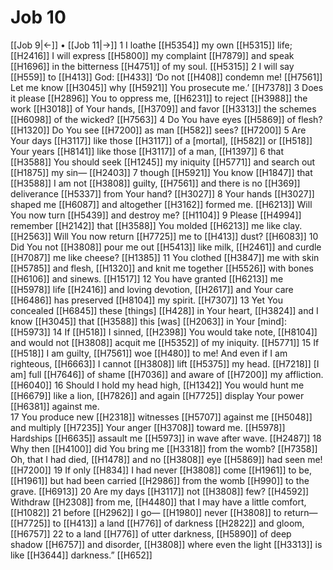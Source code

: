 # Job 10
[[Job 9|←]] • [[Job 11|→]]
1 I loathe [[H5354]] my own [[H5315]] life; [[H2416]] I will express [[H5800]] my complaint [[H7879]] and speak [[H1696]] in the bitterness [[H4751]] of my soul. [[H5315]] 
2 I will say [[H559]] to [[H413]] God: [[H433]] ‘Do not [[H408]] condemn me! [[H7561]] Let me know [[H3045]] why [[H5921]] You prosecute me.’ [[H7378]] 
3 Does it please [[H2896]] You  to oppress me, [[H6231]] to reject [[H3988]] the work [[H3018]] of Your hands, [[H3709]] and favor [[H3313]] the schemes [[H6098]] of the wicked? [[H7563]] 
4 Do You have eyes [[H5869]] of flesh? [[H1320]] Do You see [[H7200]] as man [[H582]] sees? [[H7200]] 
5 Are Your days [[H3117]] like those [[H3117]] of a [mortal], [[H582]] or [[H518]] Your years [[H8141]] like those [[H3117]] of a man, [[H1397]] 
6 that [[H3588]] You should seek [[H1245]] my iniquity [[H5771]] and search out [[H1875]] my sin— [[H2403]] 
7 though [[H5921]] You know [[H1847]] that [[H3588]] I am not [[H3808]] guilty, [[H7561]] and there is no [[H369]] deliverance [[H5337]] from Your hand? [[H3027]] 
8 Your hands [[H3027]] shaped me [[H6087]] and altogether [[H3162]] formed me. [[H6213]] Will You now turn [[H5439]] and destroy me? [[H1104]] 
9 Please [[H4994]] remember [[H2142]] that [[H3588]] You molded [[H6213]] me like clay. [[H2563]] Will You now return [[H7725]] me to [[H413]] dust? [[H6083]] 
10 Did You not [[H3808]] pour me out [[H5413]] like milk, [[H2461]] and curdle [[H7087]] me like cheese? [[H1385]] 
11 You clothed [[H3847]] me with skin [[H5785]] and flesh, [[H1320]] and knit me together [[H5526]] with bones [[H6106]] and sinews. [[H1517]] 
12 You have granted [[H6213]] me [[H5978]] life [[H2416]] and loving devotion, [[H2617]] and Your care [[H6486]] has preserved [[H8104]] my spirit. [[H7307]] 
13 Yet You concealed [[H6845]] these [things] [[H428]] in Your heart, [[H3824]] and I know [[H3045]] that [[H3588]] this [was] [[H2063]] in Your [mind]: [[H5973]] 
14 If [[H518]] I sinned, [[H2398]] You would take note, [[H8104]] and would not [[H3808]] acquit me [[H5352]] of my iniquity. [[H5771]] 
15 If [[H518]] I am guilty, [[H7561]] woe [[H480]] to me!  And even if I am righteous, [[H6663]] I cannot [[H3808]] lift [[H5375]] my head. [[H7218]] [I am] full [[H7646]] of shame [[H7036]] and aware of [[H7200]] my affliction. [[H6040]] 
16 Should I hold my head high, [[H1342]] You would hunt me [[H6679]] like a lion, [[H7826]] and again [[H7725]] display Your power [[H6381]] against me.  
17 You produce new [[H2318]] witnesses [[H5707]] against me [[H5048]] and multiply [[H7235]] Your anger [[H3708]] toward me. [[H5978]] Hardships [[H6635]] assault me [[H5973]] in wave after wave. [[H2487]] 
18 Why then [[H4100]] did You bring me [[H3318]] from the womb? [[H7358]] Oh, that I had died, [[H1478]] and no [[H3808]] eye [[H5869]] had seen me! [[H7200]] 
19 If only [[H834]] I had never [[H3808]] come [[H1961]] to be, [[H1961]] but had been carried [[H2986]] from the womb [[H990]] to the grave. [[H6913]] 
20 Are my days [[H3117]] not [[H3808]] few? [[H4592]] Withdraw [[H2308]] from me, [[H4480]] that I may have a little comfort, [[H1082]] 
21 before [[H2962]] I go— [[H1980]] never [[H3808]] to return— [[H7725]] to [[H413]] a land [[H776]] of darkness [[H2822]] and gloom, [[H6757]] 
22 to a land [[H776]] of utter darkness, [[H5890]] of deep shadow [[H6757]] and disorder, [[H3808]] where even the light [[H3313]] is like [[H3644]] darkness.” [[H652]] 
